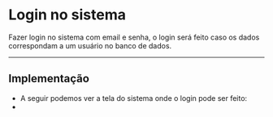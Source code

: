 # Login no sistema

Fazer login no sistema com email e senha, o login será feito caso os dados correspondam a um usuário no banco de dados.
***

## Implementação

* A seguir podemos ver a tela do sistema onde o login pode ser feito:
* 
